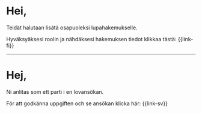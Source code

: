 # Hei,

Teid&auml;t halutaan lis&auml;t&auml; osapuoleksi lupahakemukselle.

Hyv&auml;ksy&auml;ksesi roolin ja n&auml;hd&auml;ksesi hakemuksen tiedot klikkaa t&auml;st&auml;: {{link-fi}}

---

# Hej,

Ni anlitas som ett parti i en lovans&ouml;kan.

F&ouml;r att godk&auml;nna uppgiften och se ans&ouml;kan klicka h&auml;r: {{link-sv}}
